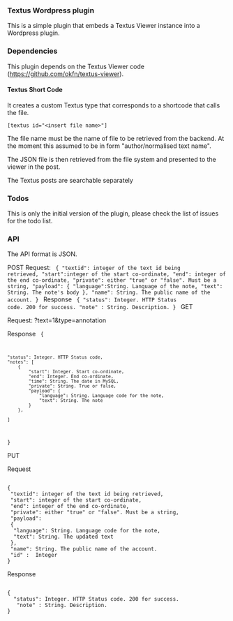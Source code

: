 ### Textus Wordpress plugin

This is a simple plugin that embeds a Textus Viewer instance into a Wordpress plugin. 

### Dependencies

This plugin depends on the Textus Viewer code (https://github.com/okfn/textus-viewer). 

#### Textus Short Code
It creates a custom Textus type that corresponds to a shortcode that calls the file. 

    [textus id="<insert file name>"]

The file name must be the name of file to be retrieved from the backend. At the moment this assumed to be in form "author/normalised text name".

The JSON file is then retrieved from the file system and presented to the viewer in the post. 

The Textus posts are searchable separately

### Todos

This is only the initial version of the plugin, please check the list of issues for the todo list. 

### API

The API format is JSON. 

POST
Request:
<code>
{
 "textid": integer of the text id being retrieved, 
 "start":integer of the start co-ordinate, 
 "end": integer of the end co-ordinate, 
 "private": either "true" or "false". Must be a string, 
 "payload": { 
    "language":String. Language of the note, 
    "text": String. The note's body
  }, 
  "name": String. The public name of the account. 
}
</code>
Response
<code>
{
  "status": Integer. HTTP Status code. 200 for success.
   "note" : String. Description.
}
</code>
GET

Request: ?text=1&type=annotation

Response
<code>
{

    "status": Integer. HTTP Status code,
    "notes": [
        {
            "start": Integer. Start co-ordinate,
            "end": Integer. End co-ordinate,
            "time": String. The date in MySQL,
            "private": String. True or false,
            "payload": {
                "language": String. Language code for the note,
                "text": String. The note
            }
        },

    ]

}
</code>

PUT

Request

<code>
{
 "textid": integer of the text id being retrieved,
 "start": integer of the start co-ordinate,
 "end": integer of the end co-ordinate,
 "private": either "true" or "false". Must be a string,
 "payload":
 {
  "language": String. Language code for the note,
  "text": String. The updated text
 }, 
 "name": String. The public name of the account.
 "id" :  Integer
}
</code>

Response

<code>
{
  "status": Integer. HTTP Status code. 200 for success.
   "note" : String. Description.
}
</code>
